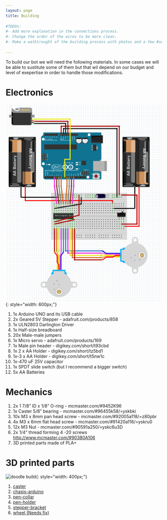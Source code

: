 ```yaml
---
layout: page
title: Building

#TODOs:
#- Add more explanation in the connections process. 
#- Change the order of the wires to be more clean.
#- Make a walktrought of the building process with photos and a few #sentences.

---
```


To build our bot we will need the following materials. In some cases we will be able to sustitute some of them but that wil depend on our budget and level of exepertise in order to handle those modifications.

# Electronics

![SumoBot connections](assets/connections.png){: style="width: 600px;"}

1. 1x Arduino UNO and its USB cable
1. 2x Geared 5V Stepper - adafruit.com/products/858
1. 1x ULN2803 Darlington Driver
1. 1x Half-size breadboard
1. 20x Male-male jumpers
1. 1x Micro servo - adafruit.com/products/169
1. 1x Male pin header - digikey.com/short/t93cbd
1. 1x 2 x AA Holder - digikey.com/short/tz5bd1
1. 1x-3 x AA Holder - digikey.com/short/t5nw1c
1. 1x-470 uF 25V capacitor
1. 1x SPDT slide switch (but I recommend a bigger switch)
1. 5x AA Batteries

# Mechanics
1. 2x 1 7/8” ID x 1/8” O-ring - mcmaster.com/#9452K96
1. 1x Caster 5/8” bearing - mcmaster.com/#96455k58/=yskbki
1. 10x M3 x 8mm pan head screw - mcmaster.com/#92005a118/=z80pbr
1. 4x M3 x 6mm flat head screw - mcmaster.com/#91420a116/=yskru0
1. 12x M3 Nut - mcmaster.com/#90591a250/=yskc6u3D
1. 2x 1/4” thread forming 4 -20 screws http://www.mcmaster.com/#90380A106
1. 3D printed parts made of PLA+

# 3D printed parts

![doodle build](assets/robot_pic.png){: style="width: 400px;"}

1. [caster](https://github.com/MarceJara/VinciBot-DoodleBot/blob/main/assets/3d_models/STL%20files/Caster2.stl)
1. [chasis-arduino](https://github.com/MarceJara/VinciBot-DoodleBot/blob/main/assets/3d_models/STL%20files/Chassis_Arduino2.stl)
1. [pen-collar](https://github.com/MarceJara/VinciBot-DoodleBot/blob/main/assets/3d_models/STL%20files/Pen_Collar2.stl)
1. [pen-holder](https://github.com/MarceJara/VinciBot-DoodleBot/blob/main/assets/3d_models/STL%20files/Pen_Holder2.stl)
1. [stepper-bracket](https://github.com/MarceJara/VinciBot-DoodleBot/blob/main/assets/3d_models/STL%20files/Stepper_Bracket2.stl)
1. [wheel (Needs fix)](https://github.com/MarceJara/VinciBot-DoodleBot/blob/main/assets/3d_models/STL%20files/Wheel_60_spokes.stl)
